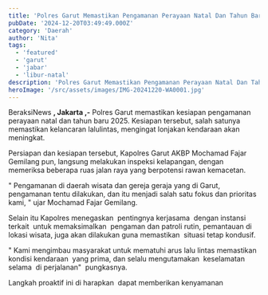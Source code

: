 ```yaml
---
title: 'Polres Garut Memastikan Pengamanan Perayaan Natal Dan Tahun Baru 2025'
pubDate: '2024-12-20T03:49:49.000Z'
category: 'Daerah'
author: 'Nita'
tags:
  - 'featured'
  - 'garut'
  - 'jabar'
  - 'libur-natal'
description: 'Polres Garut Memastikan Pengamanan Perayaan Natal Dan Tahun Baru 2025'
heroImage: '/src/assets/images/IMG-20241220-WA0001.jpg'
---
```


BeraksiNews **, Jakarta ,-** Polres Garut memastikan kesiapan pengamanan perayaan natal dan tahun baru 2025. Kesiapan tersebut, salah satunya memastikan kelancaran lalulintas, mengingat lonjakan kendaraan akan meningkat.

Persiapan dan kesiapan tersebut, Kapolres Garut AKBP Mochamad Fajar Gemilang pun, langsung melakukan inspeksi kelapangan, dengan memeriksa beberapa ruas jalan raya yang berpotensi rawan kemacetan.

" Pengamanan di daerah wisata dan gereja geraja yang di Garut, pengamanan tentu dilakukan, dan itu menjadi salah satu fokus dan prioritas kami, " ujar Mochamad Fajar Gemilang.

Selain itu Kapolres menegaskan  pentingnya kerjasama  dengan instansi terkait  untuk memaksimalkan  pengaman dan patroli rutin, pemantauan di lokasi wisata, juga akan dilakukan guna memastikan  situasi tetap kondusif.

" Kami mengimbau masyarakat untuk mematuhi arus lalu lintas memastikan kondisi kendaraan  yang prima, dan selalu mengutamakan  keselamatan selama  di perjalanan"  pungkasnya.

Langkah proaktif ini di harapkan  dapat memberikan kenyamanan
